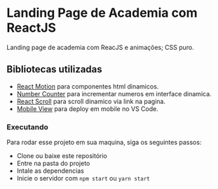 # Landing Page de Academia com ReactJS
Landing page de academia com ReacJS e animações; CSS puro.

## Bibliotecas utilizadas
* [React Motion](https://www.npmjs.com/package/framer-motion) para componentes html dinamicos.
* [Number Counter](https://www.npmjs.com/package/number-counter) para incrementar numeros em interface dinamica.
* [React Scroll](https://www.npmjs.com/package/react-scroll) para scroll dinamico via link na pagina.
* [Mobile View](https://marketplace.visualstudio.com/items?itemName=cirlorm.mobileview) para deploy em mobile no VS Code.



### Executando
Para rodar esse projeto em sua maquina, siga os seguintes passos:
  - Clone ou baixe este repositório
  - Entre na pasta do projeto
  - Intale as dependencias
  - Inicie o servidor com `npm start` ou `yarn start`
